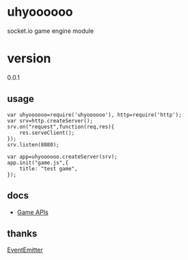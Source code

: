 # uhyoooooo
socket.io game engine module

# version
0\.0.1

## usage
    var uhyoooooo=require('uhyoooooo'), http=require('http');
    var srv=http.createServer();
    srv.on("request",function(req,res){
        res.serveClient();
    });
    srv.listen(8080);

    var app=uhyoooooo.createServer(srv);
    app.init("game.js",{
        title: "test game",
    });

## docs
* [Game APIs](docs/game.md)

## thanks
[EventEmitter](https://github.com/Wolfy87/EventEmitter)
